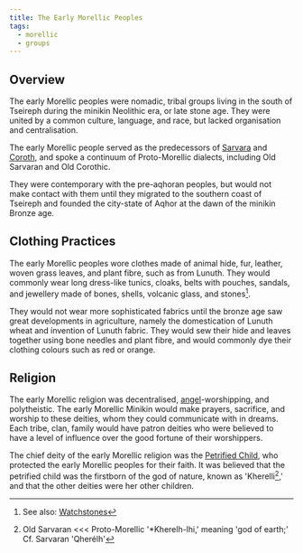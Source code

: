 ```yaml
---
title: The Early Morellic Peoples
tags:
  - morellic
  - groups
---
```

## Overview
The early Morellic peoples were nomadic, tribal groups living in the south of Tseireph during the minikin Neolithic era, or late stone age. They were united by a common culture, language, and race, but lacked organisation and centralisation. 

The early Morellic people served as the predecessors of [Sarvara](groups-and-places/sarvara.md) and [Coroth](groups-and-places/coroth.md), and spoke a continuum of Proto-Morellic dialects, including Old Sarvaran and Old Corothic.

They were contemporary with the pre-aqhoran peoples, but would not make contact with them until they migrated to the southern coast of Tseireph and founded the city-state of Aqhor at the dawn of the minikin Bronze age.
## Clothing Practices
The early Morellic peoples wore clothes made of animal hide, fur, leather, woven grass leaves, and plant fibre, such as from Lunuth. They would commonly wear long dress-like tunics, cloaks, belts with pouches, sandals, and jewellery made of bones, shells, volcanic glass, and stones[^2].

They would not wear more sophisticated fabrics until the bronze age saw great developments in agriculture, namely the domestication of Lunuth wheat and invention of Lunuth fabric. They would sew their hide and leaves together using bone needles and plant fibre, and would commonly dye their clothing colours such as red or orange.
## Religion
The early Morellic religion was decentralised, [angel](deities/the-angels)-worshipping, and polytheistic. The early Morellic Minikin would make prayers, sacrifice, and worship to these deities, whom they could communicate with in dreams. Each tribe, clan, family would have patron deities who were believed to have a level of influence over the good fortune of their worshippers.

The chief deity of the early Morellic religion was the [Petrified Child](deities/the-petrified-child.md), who protected the early Morellic peoples for their faith. It was believed that the petrified child was the firstborn of the god of nature, known as 'Kherelli[^1],' and that the other deities were her other children.

[^1]: Old Sarvaran <<< Proto-Morellic '\*Kherelh-lhi,' meaning 'god of earth;' Cf. Sarvaran 'Qherélh'
[^2]: See also: [Watchstones](phenomena/watchstones.md)